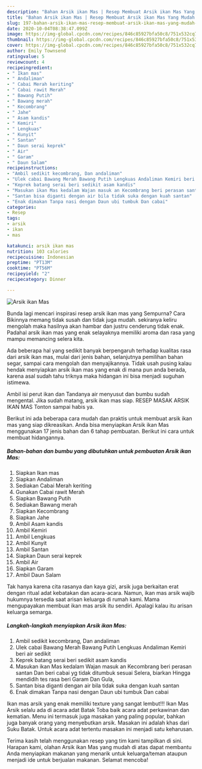 ```yaml
---
description: "Bahan Arsik ikan Mas | Resep Membuat Arsik ikan Mas Yang Mudah Dan Praktis"
title: "Bahan Arsik ikan Mas | Resep Membuat Arsik ikan Mas Yang Mudah Dan Praktis"
slug: 197-bahan-arsik-ikan-mas-resep-membuat-arsik-ikan-mas-yang-mudah-dan-praktis
date: 2020-10-04T08:38:47.099Z
image: https://img-global.cpcdn.com/recipes/846c85927bfa50c8/751x532cq70/arsik-ikan-mas-foto-resep-utama.jpg
thumbnail: https://img-global.cpcdn.com/recipes/846c85927bfa50c8/751x532cq70/arsik-ikan-mas-foto-resep-utama.jpg
cover: https://img-global.cpcdn.com/recipes/846c85927bfa50c8/751x532cq70/arsik-ikan-mas-foto-resep-utama.jpg
author: Emily Townsend
ratingvalue: 5
reviewcount: 4
recipeingredient:
- " Ikan mas"
- " Andaliman"
- " Cabai Merah keriting"
- " Cabai rawit Merah"
- " Bawang Putih"
- " Bawang merah"
- " Kecombrang"
- " Jahe"
- " Asam kandis"
- " Kemiri"
- " Lengkuas"
- " Kunyit"
- " Santan"
- " Daun serai keprek"
- " Air"
- " Garam"
- " Daun Salam"
recipeinstructions:
- "Ambil sedikit kecombrang, Dan andaliman"
- "Ulek cabai Bawang Merah Bawang Putih Lengkuas Andaliman Kemiri beri air sedikit"
- "Keprek batang serai beri sedikit asam kandis"
- "Masukan ikan Mas kedalam Wajan masuk an Kecombrang beri perasan santan Dan beri cabai yg tidak ditumbuk sesuai Selera, biarkan Hingga mendidih tes rasa beri Garam Dan Gula,"
- "Santan bisa diganti dengan air bila tidak suka dengan kuah santan"
- "Enak dimakan Tanpa nasi dengan Daun ubi tumbuk Dan cabai"
categories:
- Resep
tags:
- arsik
- ikan
- mas

katakunci: arsik ikan mas 
nutrition: 103 calories
recipecuisine: Indonesian
preptime: "PT13M"
cooktime: "PT56M"
recipeyield: "2"
recipecategory: Dinner

---
```



![Arsik ikan Mas](https://img-global.cpcdn.com/recipes/846c85927bfa50c8/751x532cq70/arsik-ikan-mas-foto-resep-utama.jpg)

Bunda lagi mencari inspirasi resep arsik ikan mas yang Sempurna? Cara Bikinnya memang tidak susah dan tidak juga mudah. sekiranya keliru mengolah maka hasilnya akan hambar dan justru cenderung tidak enak. Padahal arsik ikan mas yang enak selayaknya memiliki aroma dan rasa yang mampu memancing selera kita.

Ada beberapa hal yang sedikit banyak berpengaruh terhadap kualitas rasa dari arsik ikan mas, mulai dari jenis bahan, selanjutnya pemilihan bahan segar, sampai cara mengolah dan menyajikannya. Tidak usah pusing kalau hendak menyiapkan arsik ikan mas yang enak di mana pun anda berada, karena asal sudah tahu triknya maka hidangan ini bisa menjadi suguhan istimewa.

Ambil isi perut ikan dan Tandanya air menyusut dan bumbu sudah mengental. Jika sudah matang, arsik ikan mas siap. RESEP MASAK ARSIK IKAN MAS Tonton sampai habis ya.


Berikut ini ada beberapa cara mudah dan praktis untuk membuat arsik ikan mas yang siap dikreasikan. Anda bisa menyiapkan Arsik ikan Mas menggunakan 17 jenis bahan dan 6 tahap pembuatan. Berikut ini cara untuk membuat hidangannya.

<!--inarticleads1-->

##### Bahan-bahan dan bumbu yang dibutuhkan untuk pembuatan Arsik ikan Mas:

1. Siapkan  Ikan mas
1. Siapkan  Andaliman
1. Sediakan  Cabai Merah keriting
1. Gunakan  Cabai rawit Merah
1. Siapkan  Bawang Putih
1. Sediakan  Bawang merah
1. Siapkan  Kecombrang
1. Siapkan  Jahe
1. Ambil  Asam kandis
1. Ambil  Kemiri
1. Ambil  Lengkuas
1. Ambil  Kunyit
1. Ambil  Santan
1. Siapkan  Daun serai keprek
1. Ambil  Air
1. Siapkan  Garam
1. Ambil  Daun Salam


Tak hanya karena cita rasanya dan kaya gizi, arsik juga berkaitan erat dengan ritual adat kebatakan dan acara-acara. Namun, ikan mas arsik wajib hukumnya tersedia saat arisan keluarga di rumah kami. Mama mengupayakan membuat ikan mas arsik itu sendiri. Apalagi kalau itu arisan keluarga semarga. 

<!--inarticleads2-->

##### Langkah-langkah menyiapkan Arsik ikan Mas:

1. Ambil sedikit kecombrang, Dan andaliman
1. Ulek cabai Bawang Merah Bawang Putih Lengkuas Andaliman Kemiri beri air sedikit
1. Keprek batang serai beri sedikit asam kandis
1. Masukan ikan Mas kedalam Wajan masuk an Kecombrang beri perasan santan Dan beri cabai yg tidak ditumbuk sesuai Selera, biarkan Hingga mendidih tes rasa beri Garam Dan Gula,
1. Santan bisa diganti dengan air bila tidak suka dengan kuah santan
1. Enak dimakan Tanpa nasi dengan Daun ubi tumbuk Dan cabai


Ikan mas arsik yang enak memiliki texture yang sangat lembut!!! Ikan Mas Arsik selalu ada di acara adat Batak Toba baik acara adat perkawinan dan kematian. Menu ini termasuk juga masakan yang paling popular, bahkan juga banyak orang yang menyebutkan arsik. Masakan ini adalah khas dari Suku Batak. Untuk acara adat tertentu masakan ini menjadi satu keharusan. 

Terima kasih telah menggunakan resep yang tim kami tampilkan di sini. Harapan kami, olahan Arsik ikan Mas yang mudah di atas dapat membantu Anda menyiapkan makanan yang menarik untuk keluarga/teman ataupun menjadi ide untuk berjualan makanan. Selamat mencoba!
